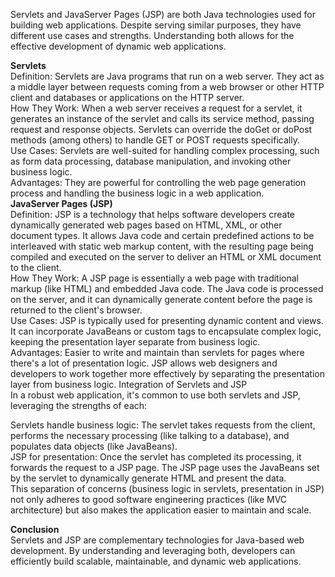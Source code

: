 Servlets and JavaServer Pages (JSP) are both Java technologies used for building web applications. Despite serving similar purposes, they have different use cases and strengths. Understanding both allows for the effective development of dynamic web applications.<br>

<b>Servlets</b><br>
Definition: Servlets are Java programs that run on a web server. They act as a middle layer between requests coming from a web browser or other HTTP client and databases or applications on the HTTP server.<br>
How They Work: When a web server receives a request for a servlet, it generates an instance of the servlet and calls its service method, passing request and response objects. Servlets can override the doGet or doPost methods (among others) to handle GET or POST requests specifically.<br>
Use Cases: Servlets are well-suited for handling complex processing, such as form data processing, database manipulation, and invoking other business logic.<br>
Advantages: They are powerful for controlling the web page generation process and handling the business logic in a web application.<br>
<b>JavaServer Pages (JSP)</b><br>
Definition: JSP is a technology that helps software developers create dynamically generated web pages based on HTML, XML, or other document types. It allows Java code and certain predefined actions to be interleaved with static web markup content, with the resulting page being compiled and executed on the server to deliver an HTML or XML document to the client.<br>
How They Work: A JSP page is essentially a web page with traditional markup (like HTML) and embedded Java code. The Java code is processed on the server, and it can dynamically generate content before the page is returned to the client's browser.<br>
Use Cases: JSP is typically used for presenting dynamic content and views. It can incorporate JavaBeans or custom tags to encapsulate complex logic, keeping the presentation layer separate from business logic.<br>
Advantages: Easier to write and maintain than servlets for pages where there's a lot of presentation logic. JSP allows web designers and developers to work together more effectively by separating the presentation layer from business logic.
Integration of Servlets and JSP<br>
In a robust web application, it's common to use both servlets and JSP, leveraging the strengths of each:

Servlets handle business logic: The servlet takes requests from the client, performs the necessary processing (like talking to a database), and populates data objects (like JavaBeans).<br>
JSP for presentation: Once the servlet has completed its processing, it forwards the request to a JSP page. The JSP page uses the JavaBeans set by the servlet to dynamically generate HTML and present the data.<br>
This separation of concerns (business logic in servlets, presentation in JSP) not only adheres to good software engineering practices (like MVC architecture) but also makes the application easier to maintain and scale.<br>

<b>Conclusion</b><br>
Servlets and JSP are complementary technologies for Java-based web development. By understanding and leveraging both, developers can efficiently build scalable, maintainable, and dynamic web applications.
